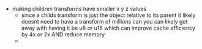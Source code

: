 - making children transforms have smaller x y z values
	- since a childs transform is just the object relative to its parent it likely doesnt need to have a transform of millions can you can likely get away with having it be u8 or u16 which can improve cache efficiency by 4x  or 2x AND reduce memory
	- 